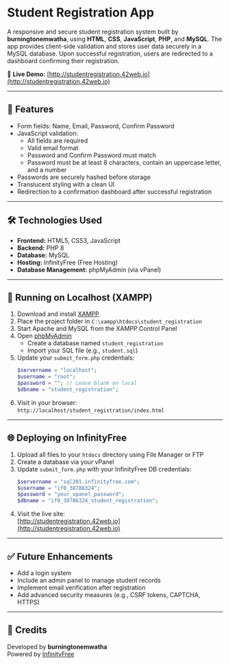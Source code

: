 # Student Registration App

A responsive and secure student registration system built by **burningtonemwatha**, using **HTML**, **CSS**, **JavaScript**, **PHP**, and **MySQL**. The app provides client-side validation and stores user data securely in a MySQL database. Upon successful registration, users are redirected to a dashboard confirming their registration.

🔗 **Live Demo:** [http://studentregistration.42web.io](http://studentregistration.42web.io)

---

## 🚀 Features

- Form fields: Name, Email, Password, Confirm Password  
- JavaScript validation:
  - All fields are required
  - Valid email format
  - Password and Confirm Password must match
  - Password must be at least 8 characters, contain an uppercase letter, and a number 
- Passwords are securely hashed before storage  
- Translucent styling with a clean UI  
- Redirection to a confirmation dashboard after successful registration  

---

## 🛠️ Technologies Used

- **Frontend:** HTML5, CSS3, JavaScript  
- **Backend:** PHP 8  
- **Database:** MySQL  
- **Hosting:** InfinityFree (Free Hosting)  
- **Database Management:** phpMyAdmin (via vPanel)  

---

## 🧪 Running on Localhost (XAMPP)

1. Download and install [XAMPP](https://www.apachefriends.org/index.html)  
2. Place the project folder in `C:\xampp\htdocs\student_registration`  
3. Start Apache and MySQL from the XAMPP Control Panel  
4. Open [phpMyAdmin](http://localhost/phpmyadmin)  
   - Create a database named `student_registration`  
   - Import your SQL file (e.g., `student.sql`)  
5. Update your `submit_form.php` credentials:
   ```php
   $servername = "localhost";
   $username = "root";
   $password = ""; // Leave blank on local
   $dbname = "student_registration";
   ```
6. Visit in your browser:  
   `http://localhost/student_registration/index.html`  

---

## 🌐 Deploying on InfinityFree

1. Upload all files to your `htdocs` directory using File Manager or FTP  
2. Create a database via your vPanel  
3. Update `submit_form.php` with your InfinityFree DB credentials:
   ```php
   $servername = "sql201.infinityfree.com";
   $username = "if0_38786324";
   $password = "your_vpanel_password";
   $dbname = "if0_38786324_student_registration";
   ```
4. Visit the live site:  
   [http://studentregistration.42web.io](http://studentregistration.42web.io)

---

## ✅ Future Enhancements

- Add a login system  
- Include an admin panel to manage student records  
- Implement email verification after registration  
- Add advanced security measures (e.g., CSRF tokens, CAPTCHA, HTTPS)  

---

## 🙏 Credits

Developed by **burningtonemwatha**  
Powered by [InfinityFree](https://infinityfree.net)
